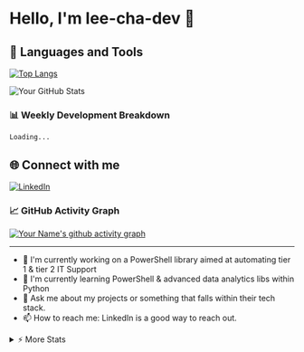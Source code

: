 # Hello, I'm lee-cha-dev 👋

## 🔧 Languages and Tools

[![Top Langs](https://github-readme-stats.vercel.app/api/top-langs/?username=lee-cha-dev&layout=compact&theme=dark&hide_border=true&langs_count=8)](https://github.com/anuraghazra/github-readme-stats)

<img src="https://github-readme-stats.vercel.app/api?username=lee-cha-dev&show_icons=true&theme=dark&hide_border=true" alt="Your GitHub Stats" />

### 📊 Weekly Development Breakdown

<!--START_SECTION:waka-->
```text
Loading...
```
<!--END_SECTION:waka-->

## 🌐 Connect with me
[![LinkedIn](https://img.shields.io/badge/LinkedIn-0077B5?style=for-the-badge&logo=linkedin&logoColor=white)](https://linkedin.com/in/lee-charles-98324910b)

### 📈 GitHub Activity Graph
[![Your Name's github activity graph](https://github-readme-activity-graph.vercel.app/graph?username=lee-cha-dev&theme=github-dark)](https://github.com/ashutosh00710/github-readme-activity-graph)

---

- 🔭 I'm currently working on a PowerShell library aimed at automating tier 1 & tier 2 IT Support
- 🌱 I'm currently learning PowerShell & advanced data analytics libs within Python
- 💬 Ask me about my projects or something that falls within their tech stack.
- 📫 How to reach me: LinkedIn is a good way to reach out.

<details>
<summary>⚡ More Stats</summary>
<br>

[![GitHub Streak](https://github-readme-streak-stats.herokuapp.com/?user=lee-cha-dev&theme=dark)](https://git.io/streak-stats)

</details>
